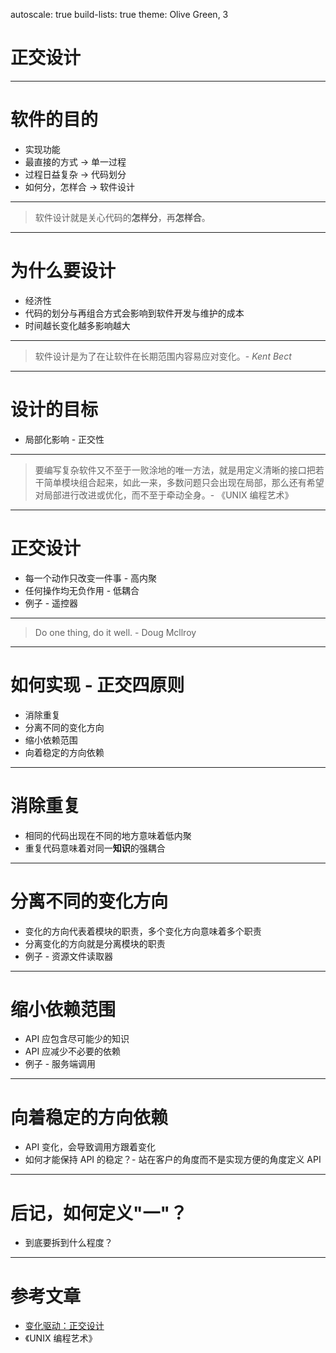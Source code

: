 autoscale: true
build-lists: true
theme: Olive Green, 3

# 正交设计

---

# 软件的目的

* 实现功能
* 最直接的方式 -> 单一过程
* 过程日益复杂 -> 代码划分
* 如何分，怎样合 -> 软件设计

---

> 软件设计就是关心代码的**怎样分**，再**怎样合**。

---

# 为什么要设计

* 经济性
* 代码的划分与再组合方式会影响到软件开发与维护的成本
* 时间越长变化越多影响越大

---

> 软件设计是为了在让软件在长期范围内容易应对变化。- *Kent Bect*

---

# 设计的目标

* 局部化影响 - 正交性

---

> 要编写复杂软件又不至于一败涂地的唯一方法，就是用定义清晰的接口把若干简单模块组合起来，如此一来，多数问题只会出现在局部，那么还有希望对局部进行改进或优化，而不至于牵动全身。- 《UNIX 编程艺术》

---

# 正交设计

* 每一个动作只改变一件事 - 高内聚
* 任何操作均无负作用 - 低耦合
* 例子 - 遥控器

---

> Do one thing, do it well. - Doug Mcllroy

---

# 如何实现 - 正交四原则

* 消除重复
* 分离不同的变化方向
* 缩小依赖范围
* 向着稳定的方向依赖

---

# 消除重复

* 相同的代码出现在不同的地方意味着低内聚
* 重复代码意味着对同一**知识**的强耦合

---

# 分离不同的变化方向

* 变化的方向代表着模块的职责，多个变化方向意味着多个职责
* 分离变化的方向就是分离模块的职责
* 例子 - 资源文件读取器

---

# 缩小依赖范围

* API 应包含尽可能少的知识
* API 应减少不必要的依赖
* 例子 - 服务端调用

---

# 向着稳定的方向依赖

* API 变化，会导致调用方跟着变化
* 如何才能保持 API 的稳定？- 站在客户的角度而不是实现方便的角度定义 API

---

# 后记，如何定义"一"？

* 到底要拆到什么程度？

---

# 参考文章

* [变化驱动：正交设计](https://insights.thoughtworks.cn/change-driven-orthogonal-design/)
* 《UNIX 编程艺术》
